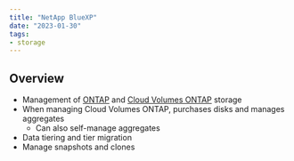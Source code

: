 ```yaml
---
title: "NetApp BlueXP"
date: "2023-01-30"
tags:
- storage
---
```


## Overview

- Management of [ONTAP](notes/NetApp%20ONTAP.md) and [Cloud Volumes ONTAP](notes/NetApp%20Cloud%20Volumes%20ONTAP.md) storage
- When managing Cloud Volumes ONTAP, purchases disks and manages aggregates
	- Can also self-manage aggregates
- Data tiering and tier migration
- Manage snapshots and clones
